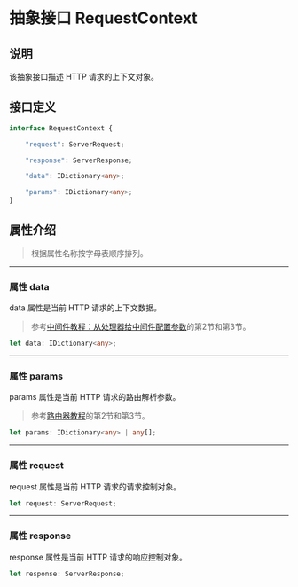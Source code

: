 # 抽象接口 RequestContext

## 说明

该抽象接口描述 HTTP 请求的上下文对象。

## 接口定义

```ts
interface RequestContext {

    "request": ServerRequest;

    "response": ServerResponse;

    "data": IDictionary<any>;

    "params": IDictionary<any>;
}
```

## 属性介绍

> 根据属性名称按字母表顺序排列。

------------------------------------------------------------------------------

### 属性 data

data 属性是当前 HTTP 请求的上下文数据。

[Data教程]: ../../quick-guide/04-middlewares.md#demo-v-从处理器给中间件配置参数

> 参考[中间件教程：从处理器给中间件配置参数][Data教程]的第2节和第3节。

```ts
let data: IDictionary<any>;
```

------------------------------------------------------------------------------

### 属性 params

params 属性是当前 HTTP 请求的路由解析参数。

> 参考[路由器教程](../../quick-guide/02-router.md)的第2节和第3节。

```ts
let params: IDictionary<any> | any[];
```

------------------------------------------------------------------------------

### 属性 request

request 属性是当前 HTTP 请求的请求控制对象。

```ts
let request: ServerRequest;
```

------------------------------------------------------------------------------

### 属性 response

response 属性是当前 HTTP 请求的响应控制对象。

```ts
let response: ServerResponse;
```
